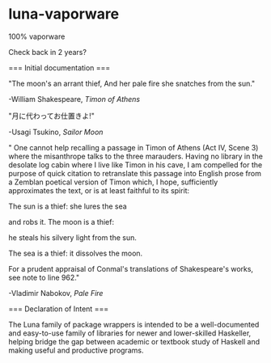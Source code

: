 # luna-vaporware
100% vaporware

Check back in 2 years?



=== Initial documentation ===

"The moon's an arrant thief,
And her pale fire she snatches from the sun."

-William Shakespeare, *Timon of Athens*



"月に代わってお仕置きよ!"

-Usagi Tsukino, *Sailor Moon*



" One cannot help recalling a passage in Timon of Athens (Act IV, Scene 3) where the misanthrope talks to the three marauders. Having no library in the desolate log cabin where I live like Timon in his cave, I am compelled for the purpose of quick citation to retranslate this passage into English prose from a Zemblan poetical version of Timon which, I hope, sufficiently approximates the text, or is at least faithful to its spirit:

  The sun is a thief: she lures the sea

  and robs it. The moon is a thief:

  he steals his silvery light from the sun.

  The sea is a thief: it dissolves the moon.

  For a prudent appraisal of Conmal's translations of Shakespeare's works, see note to line 962."

-Vladimir Nabokov, *Pale Fire*


=== Declaration of Intent ===

The Luna family of package wrappers is intended to be a well-documented and easy-to-use
family of libraries for newer and lower-skilled Haskeller, helping bridge the gap
between academic or textbook study of Haskell and making useful and productive programs.
